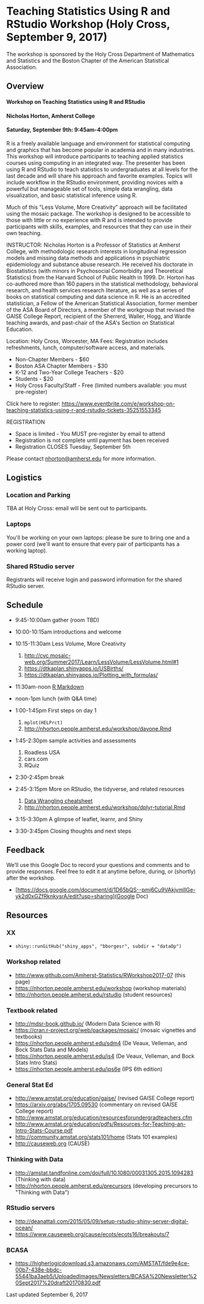 # Teaching Statistics Using R and RStudio Workshop (Holy Cross, September 9, 2017)

The workshop is sponsored by the Holy Cross Department of Mathematics and Statistics and the Boston Chapter of the American Statistical Association.

## Overview

#### Workshop on Teaching Statistics using R and RStudio 
#### Nicholas Horton, Amherst College
#### Saturday, September 9th: 9:45am-4:00pm

R is a freely available language and environment for statistical computing and graphics that has become popular in academia and in many industries. This workshop will introduce participants to teaching applied statistics courses using computing in an integrated way. The presenter has been using R and RStudio to teach statistics to undergraduates at all levels for the last decade and will share his approach and favorite examples. Topics will include workflow in the RStudio environment, providing novices with a powerful but manageable set of tools, simple data wrangling, data visualization, and basic statistical inference using R. 

Much of this "Less Volume, More Creativity" approach will be facilitated using the mosaic package. The workshop is designed to be accessible to those with little or no experience with R and is intended to provide participants with skills, examples, and resources that they can use in their own teaching.

INSTRUCTOR: Nicholas Horton is a Professor of Statistics at Amherst College, with methodologic research interests in longitudinal regression models and missing data methods and applications in psychiatric epidemiology and substance abuse research. He received his doctorate in Biostatistics (with minors in Psychosocial Comorbidity and Theoretical Statistics) from the Harvard School of Public Health in 1999. Dr. Horton has co-authored more than 160 papers in the statistical methodology, behavioral research, and health services research literature, as well as a series of books on statistical computing and data science in R. He is an accredited statistician, a Fellow of the American Statistical Association, former member of the ASA Board of Directors, a member of the workgroup that revised the GAISE College Report, recipient of the Sherrerd, Waller, Hogg, and Warde teaching awards, and past-chair of the ASA's Section on Statistical Education.

Location: Holy Cross, Worcester, MA 
Fees: Registration includes refreshments, lunch, computer/software access, and materials. 
- Non-Chapter Members - $60 
- Boston ASA Chapter Members - $30 
- K-12 and Two-Year College Teachers - $20 
- Students - $20 
- Holy Cross Faculty/Staff - Free (limited numbers available: you must pre-register)

Click here to register: https://www.eventbrite.com/e/workshop-on-teaching-statistics-using-r-and-rstudio-tickets-35251553345

REGISTRATION 
- Space is limited - You MUST pre-register by email to attend 
- Registration is not complete until payment has been received 
- Registration CLOSES Tuesday, September 5th

Please contact nhorton@amherst.edu for more information.



## Logistics

### Location and Parking

TBA at Holy Cross: email will be sent out to participants.

### Laptops

You'll be working on your own laptops: please be sure to bring one and a power cord (we'll want to ensure that every pair of participants has a working laptop).

### Shared RStudio server

Registrants will receive login and password information for the shared RStudio server.


## Schedule

- 9:45-10:00am gather (room TBD)
- 10:00-10:15am introductions and welcome
- 10:15-11:30am Less Volume, More Creativity 

  1. http://cvc.mosaic-web.org/Summer2017/Learn/LessVolume/LessVolume.html#1
  2. https://dtkaplan.shinyapps.io/USBirths/
  3. https://dtkaplan.shinyapps.io/Plotting_with_formulas/

- 11:30am-noon [R Markdown](https://prezi.com/vq6l5yqpnqma/intro-to-r-markdown-cvc-2015)
- noon-1pm lunch (with Q&A time)
- 1:00-1:45pm First steps on day 1

  1. `mplot(HELPrct)`
  2. http://nhorton.people.amherst.edu/workshop/dayone.Rmd

- 1:45-2:30pm sample activities and assessments

  1. Roadless USA
  2. cars.com
  3. RQuiz

- 2:30-2:45pm break

- 2:45-3:15pm More on RStudio, the tidyverse, and related resources 

  1. [Data Wrangling cheatsheet](https://www.rstudio.com/wp-content/uploads/2015/02/data-wrangling-cheatsheet.pdf)
  2. http://nhorton.people.amherst.edu/workshop/dplyr-tutorial.Rmd

- 3:15-3:30pm A glimpse of leaflet, learnr, and Shiny
- 3:30-3:45pm Closing thoughts and next steps

## Feedback

We’ll use this Google Doc to record your questions and comments and to provide responses. Feel free to edit it at anytime before, during, or (shortly) after the workshop.

- [https://docs.google.com/document/d/1D65bQS--pmj6Cu9VAkjvmlIGe-yk2d0xGZfRknkysrA/edit?usp=sharing](Google Doc)

## Resources

### XX

- `shiny::runGitHub("shiny_apps", "bborgesr", subdir = "dataOp")`

### Workshop related

- http://www.github.com/Amherst-Statistics/RWorkshop2017-07 (this page)
- https://nhorton.people.amherst.edu/workshop (workshop materials)
- http://nhorton.people.amherst.edu/rstudio (student resources)

### Textbook related

- http://mdsr-book.github.io/ (Modern Data Science with R)
- https://cran.r-project.org/web/packages/mosaic/ (mosaic vignettes and textbooks)
- https://nhorton.people.amherst.edu/sdm4 (De Veaux, Velleman, and Bock Stats Data and Models)
- https://nhorton.people.amherst.edu/is4 (De Veaux, Velleman, and Bock Stats Intro Stats)
- https://nhorton.people.amherst.edu/ips6e (IPS 6th edition)

### General Stat Ed

- http://www.amstat.org/education/gaise/ (revised GAISE College report)
- https://arxiv.org/abs/1705.09530 (commentary on revised GAISE College report)
- http://www.amstat.org/education/resourcesforundergradteachers.cfm
- http://www.amstat.org/education/pdfs/Resources-for-Teaching-an-Intro-Stats-Course.pdf
- http://community.amstat.org/stats101/home (Stats 101 examples)
- http://causeweb.org (CAUSE)

### Thinking with Data

- http://amstat.tandfonline.com/doi/full/10.1080/00031305.2015.1094283 (Thinking with data)
- http://nhorton.people.amherst.edu/precursors (developing precursors to "Thinking with Data")

### RStudio servers

- http://deanattali.com/2015/05/09/setup-rstudio-shiny-server-digital-ocean/
- https://www.causeweb.org/cause/ecots/ecots16/breakouts/7

### BCASA

- https://higherlogicdownload.s3.amazonaws.com/AMSTAT/fde9e4ce-00b7-438e-bbdc-55441ba3aeb5/UploadedImages/Newsletters/BCASA%20Newsletter%20Sept2017%20draft20170830.pdf

Last updated September 6, 2017
